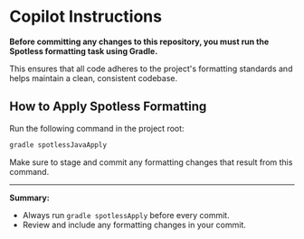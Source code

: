 # Copilot Instructions

**Before committing any changes to this repository, you must run the Spotless formatting task using Gradle.**

This ensures that all code adheres to the project's formatting standards and helps maintain a clean, consistent codebase.

## How to Apply Spotless Formatting

Run the following command in the project root:

```bash
gradle spotlessJavaApply
```

Make sure to stage and commit any formatting changes that result from this command.

---

**Summary:**
- Always run `gradle spotlessApply` before every commit.
- Review and include any formatting changes in your commit. 